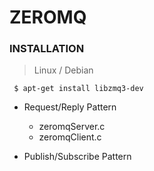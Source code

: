 
# ZEROMQ

### INSTALLATION

> Linux / Debian

     $ apt-get install libzmq3-dev



- Request/Reply Pattern
  - zeromqServer.c
  - zeromqClient.c
  
- Publish/Subscribe Pattern